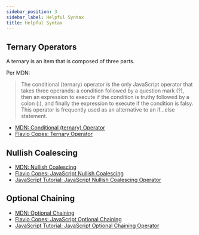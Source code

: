 ```yaml
---
sidebar_position: 3
sidebar_label: Helpful Syntax
title: Helpful Syntax
---
```


## Ternary Operators

A ternary is an item that is composed of three parts.

Per MDN:
> The conditional (ternary) operator is the only JavaScript operator that takes three operands: a condition followed by a question mark (?), then an expression to execute if the condition is truthy followed by a colon (:), and finally the expression to execute if the condition is falsy. This operator is frequently used as an alternative to an if...else statement.

- [MDN: Conditional (ternary) Operator](https://developer.mozilla.org/en-US/docs/Web/JavaScript/Reference/Operators/Conditional_operator)
- [Flavio Copes: Ternary Operator](https://flaviocopes.com/javascript-ternary-operator/)

## Nullish Coalescing

- [MDN: Nullish Coalescing](https://developer.mozilla.org/en-US/docs/Web/JavaScript/Reference/Operators/Nullish_coalescing)
- [Flavio Copes: JavaScript Nullish Coalescing](https://flaviocopes.com/javascript-nullish-coalescing/)
- [JavaScript Tutorial: JavaScript Nullish Coalescing Operator](https://www.javascripttutorial.net/es-next/javascript-nullish-coalescing-operator/)

## Optional Chaining

- [MDN: Optional Chaining](https://developer.mozilla.org/en-US/docs/Web/JavaScript/Reference/Operators/Optional_chaining)
- [Flavio Copes: JavaScript Optional Chaining](https://flaviocopes.com/javascript-optional-chaining/)
- [JavaScript Tutorial: JavaScript Optional Chaining Operator](https://www.javascripttutorial.net/es-next/javascript-optional-chaining-operator/)
